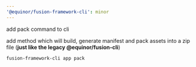 ```yaml
---
'@equinor/fusion-framework-cli': minor
---
```


add pack command to cli

add method which will build, generate manifest and pack assets into a zip file (__just like the legacy @equinor/fusion-cli__)

```sh
fusion-framework-cli app pack
```